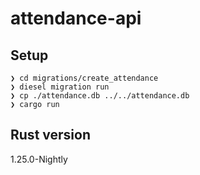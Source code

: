 # attendance-api

## Setup
```
❯ cd migrations/create_attendance
❯ diesel migration run
❯ cp ./attendance.db ../../attendance.db
❯ cargo run
```

## Rust version
1.25.0-Nightly

